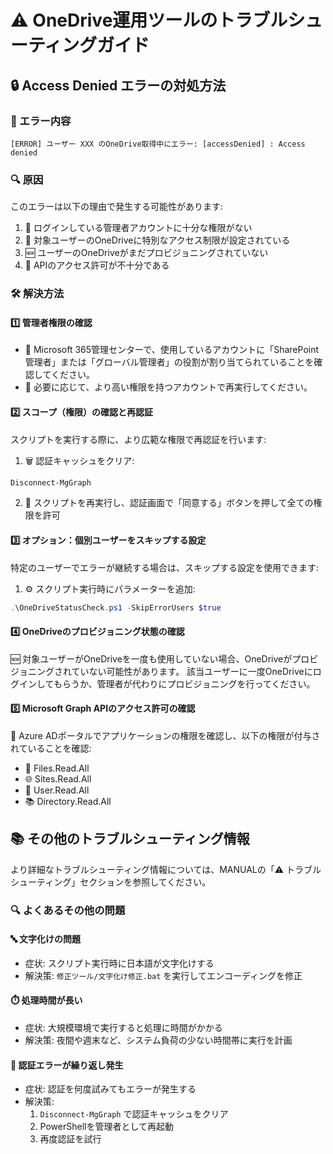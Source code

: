 ﻿# ⚠️ OneDrive運用ツールのトラブルシューティングガイド

## 🔒 Access Denied エラーの対処方法

### 🚫 エラー内容
```
[ERROR] ユーザー XXX のOneDrive取得中にエラー: [accessDenied] : Access denied
```

### 🔍 原因
このエラーは以下の理由で発生する可能性があります:

1. 👑 ログインしている管理者アカウントに十分な権限がない
2. 🔐 対象ユーザーのOneDriveに特別なアクセス制限が設定されている
3. 🆕 ユーザーのOneDriveがまだプロビジョニングされていない
4. 🔑 APIのアクセス許可が不十分である

### 🛠️ 解決方法

#### 1️⃣ 管理者権限の確認
- 👑 Microsoft 365管理センターで、使用しているアカウントに「SharePoint管理者」または「グローバル管理者」の役割が割り当てられていることを確認してください。
- 🔄 必要に応じて、より高い権限を持つアカウントで再実行してください。

#### 2️⃣ スコープ（権限）の確認と再認証
スクリプトを実行する際に、より広範な権限で再認証を行います:

1. 🗑️ 認証キャッシュをクリア:
```powershell
Disconnect-MgGraph
```

2. 🔄 スクリプトを再実行し、認証画面で「同意する」ボタンを押して全ての権限を許可

#### 3️⃣ オプション：個別ユーザーをスキップする設定
特定のユーザーでエラーが継続する場合は、スキップする設定を使用できます:
1. ⚙️ スクリプト実行時にパラメーターを追加:
```powershell
.\OneDriveStatusCheck.ps1 -SkipErrorUsers $true
```

#### 4️⃣ OneDriveのプロビジョニング状態の確認
🆕 対象ユーザーがOneDriveを一度も使用していない場合、OneDriveがプロビジョニングされていない可能性があります。
該当ユーザーに一度OneDriveにログインしてもらうか、管理者が代わりにプロビジョニングを行ってください。

#### 5️⃣ Microsoft Graph APIのアクセス許可の確認
🔐 Azure ADポータルでアプリケーションの権限を確認し、以下の権限が付与されていることを確認:
- 📂 Files.Read.All
- 🌐 Sites.Read.All
- 👥 User.Read.All
- 📚 Directory.Read.All

## 📚 その他のトラブルシューティング情報

より詳細なトラブルシューティング情報については、MANUALの「⚠️ トラブルシューティング」セクションを参照してください。

### 🔍 よくあるその他の問題

#### 🔤 文字化けの問題
- 症状: スクリプト実行時に日本語が文字化けする
- 解決策: `修正ツール/文字化け修正.bat` を実行してエンコーディングを修正

#### ⏱️ 処理時間が長い
- 症状: 大規模環境で実行すると処理に時間がかかる
- 解決策: 夜間や週末など、システム負荷の少ない時間帯に実行を計画

#### 🔄 認証エラーが繰り返し発生
- 症状: 認証を何度試みてもエラーが発生する
- 解決策: 
  1. `Disconnect-MgGraph` で認証キャッシュをクリア
  2. PowerShellを管理者として再起動
  3. 再度認証を試行

